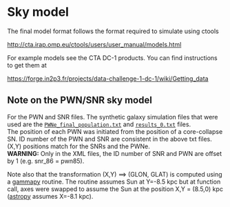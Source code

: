 # Sky model

The final model format follows the format required to simulate using ctools

http://cta.irap.omp.eu/ctools/users/user_manual/models.html

For example models see the CTA DC-1 products. You can find instructions to get them at

https://forge.in2p3.fr/projects/data-challenge-1-dc-1/wiki/Getting_data

## Note on the PWN/SNR sky model
For the PWN and SNR files. The synthetic galaxy simulation files that were used are the [`PWNe_final_population.txt`](https://github.com/cta-observatory/cta-gps-simulation-paper/tree/master/skymodel/pwn) and [`results_0.txt`](https://github.com/cta-observatory/cta-gps-simulation-paper/tree/master/skymodel/snr/ALL_FILES_0) files.  
The position of each PWN was initiated from the position of a core-collapse SN. ID number of the PWN and SNR are consistent in the above txt files. (X,Y) positions match for the SNRs and the PWNe.  
**WARNING:** Only in the XML files, the ID number of SNR and PWN are offset by 1 (e.g. snr_86 = pwn85).  

Note also that the transformation (X,Y) ==> (GLON, GLAT) is computed using a [gammapy](https://docs.gammapy.org/0.18.2/api/gammapy.utils.coordinates.galactic.html#gammapy.utils.coordinates.galactic) routine. The routine assumes Sun at Y=-8.5 kpc but at function call, axes were swapped to assume the Sun at the position X,Y = (8.5,0) kpc ([astropy](https://docs.astropy.org/en/stable/api/astropy.coordinates.Galactocentric.html) assumes X=-8.1 kpc). 
